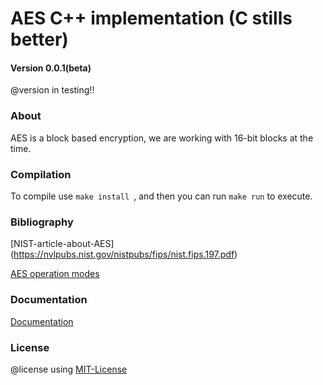 # AES C++ implementation (C stills better)  

#### Version 0.0.1(beta)
   @version in testing!!

### About
  AES is a block based encryption, 
  we are working with 16-bit blocks at the time.

### Compilation
  To compile use  `make install `, and then you can run `make run` to execute.

### Bibliography
	
  [NIST-article-about-AES] (https://nvlpubs.nist.gov/nistpubs/fips/nist.fips.197.pdf)

  [AES operation modes](http://ciit.finki.ukim.mk/data/papers/10CiiT/10CiiT-46.pdf)



### Documentation

[Documentation](docs/docs.md)

### License

  @license using [MIT-License](LICENSE)
